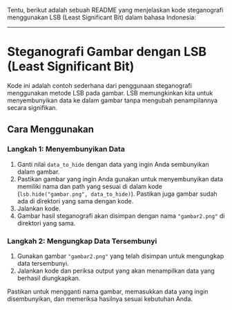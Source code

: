 Tentu, berikut adalah sebuah README yang menjelaskan kode steganografi menggunakan LSB (Least Significant Bit) dalam bahasa Indonesia:

---

# Steganografi Gambar dengan LSB (Least Significant Bit)

Kode ini adalah contoh sederhana dari penggunaan steganografi menggunakan metode LSB pada gambar. LSB memungkinkan kita untuk menyembunyikan data ke dalam gambar tanpa mengubah penampilannya secara signifikan.

## Cara Menggunakan

### Langkah 1: Menyembunyikan Data

1. Ganti nilai `data_to_hide` dengan data yang ingin Anda sembunyikan dalam gambar.
2. Pastikan gambar yang ingin Anda gunakan untuk menyembunyikan data memiliki nama dan path yang sesuai di dalam kode (`lsb.hide("gambar.png", data_to_hide)`). Pastikan juga gambar sudah ada di direktori yang sama dengan kode.
3. Jalankan kode.
4. Gambar hasil steganografi akan disimpan dengan nama `"gambar2.png"` di direktori yang sama.

### Langkah 2: Mengungkap Data Tersembunyi

1. Gunakan gambar `"gambar2.png"` yang telah disimpan untuk mengungkap data tersembunyi.
2. Jalankan kode dan periksa output yang akan menampilkan data yang berhasil diungkapkan.

Pastikan untuk mengganti nama gambar, memasukkan data yang ingin disembunyikan, dan memeriksa hasilnya sesuai kebutuhan Anda.
